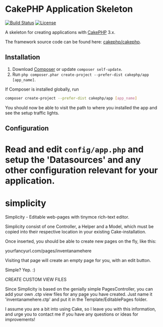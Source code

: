 # CakePHP Application Skeleton

[![Build Status](https://api.travis-ci.org/cakephp/app.png)](https://travis-ci.org/cakephp/app)
[![License](https://poser.pugx.org/cakephp/app/license.svg)](https://packagist.org/packages/cakephp/app)

A skeleton for creating applications with [CakePHP](http://cakephp.org) 3.x.

The framework source code can be found here: [cakephp/cakephp](https://github.com/cakephp/cakephp).

## Installation

1. Download [Composer](http://getcomposer.org/doc/00-intro.md) or update `composer self-update`.
2. Run `php composer.phar create-project --prefer-dist cakephp/app [app_name]`.

If Composer is installed globally, run
```bash
composer create-project --prefer-dist cakephp/app [app_name]
```

You should now be able to visit the path to where you installed the app and see
the setup traffic lights.

## Configuration

Read and edit `config/app.php` and setup the 'Datasources' and any other
configuration relevant for your application.
=======
# simplicity
Simplicity - Editable web-pages with tinymce rich-text editor.

Simplicity consist of one Controller, a Helper and a Model, which must be copied into their respective location in your existing Cake-installation.

Once inserted, you should be able to create new pages on the fly, like this: 

yourfancyurl.com/pages/inventanamehere

Visiting that page will create an empty page for you, with an edit button. 

Simple? Yep. :)

CREATE CUSTOM VIEW FILES

Since Simplicity is based on the genially simple PagesController, you can add your own .ctp view files for any page you have created. 
Just name it 'inventanamehere.ctp' and put it in the Template/EditablePages folder.

I assume you are a bit into using Cake, so I leave you with this information, and urge you to contact me if you have any questions or ideas for improvements!
